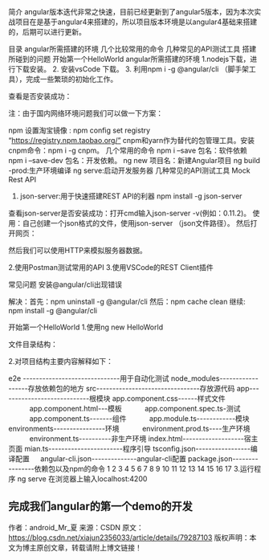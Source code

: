 简介
angular版本迭代非常之快速，目前已经更新到了angular5版本，因为本次实战项目在是基于angular4来搭建的，所以项目版本环境是以angular4基础来搭建的，后期可以进行更新。

目录
angular所需搭建的环境
几个比较常用的命令
几种常见的API测试工具
搭建所碰到的问题
开始第一个HelloWorld
angular所需搭建的环境
1.nodejs下载，进行下载安装。 
2. 安装vsCode 下载。 
3. 利用npm i -g @angular/cli （脚手架工具），完成一些繁琐的初始化工作。

查看是否安装成功： 


注：由于国内网络环境问题我们可以做一下方案：

npm 设置淘宝镜像 : npm config set registry “https://registry.npm.taobao.org/”
cnpm和yarn作为替代的包管理工具。安装cnpm命令：npm i -g cnpm。
几个常用的命令
npm i –save 包名：软件依赖 npm i –save-dev 包名：开发依赖。
ng new 项目名：新建Angular项目
ng build -prod:生产环境编译
ng serve:启动开发服务器
几种常见的API测试工具
Mock Rest API 
1. json-server:用于快速搭建REST API的利器 npm install -g json-server

查看json-server是否安装成功：打开cmd输入json-server -v(例如：0.11.2)。 
使用：自己创建一个json格式的文件，使用json-server （json文件路径）。 
然后打开网页： 

然后我们可以使用HTTP来模拟服务器数据。

2.使用Postman测试常用的API 
3.使用VSCode的REST Client插件

常见问题
安装@angular/cli出现错误

解决：首先：npm uninstall -g @angular/cli 
然后：npm cache clean 
继续: npm install -g @angular/cli

开始第一个HelloWorld
1.使用ng new HelloWorld 
 
文件目录结构： 


2.对项目结构主要内容解释如下：

e2e ------------------------------用于自动化测试
node_modules------------------存放依赖包的地方
src--------------------------------存放源代码
    app----------------------------根模块
           app.component.css------样式文件
　　　app.component.html---模板
　　　app.component.spec.ts-测试
　　　app.component.ts-------组件
　　　app.module.ts------------模块
    environments----------------环境
　　　environment.prod.ts----生产环境
　　　environment.ts----------非生产环境
    index.html-------------------宿主页面
    mian.ts-----------------------程序引导
    tsconfig.json-----------------编译配置
　 angular-cli.json--------------angular-cli配置
    package.json----------------依赖包以及npm的命令
1
2
3
4
5
6
7
8
9
10
11
12
13
14
15
16
17
3.运行程序 ng serve 在浏览器上输入localhost:4200 


完成我们angular的第一个demo的开发 
--------------------- 
作者：android_Mr_夏 
来源：CSDN 
原文：https://blog.csdn.net/xiajun2356033/article/details/79287103 
版权声明：本文为博主原创文章，转载请附上博文链接！
